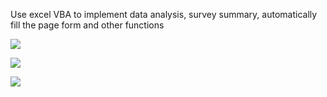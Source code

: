 Use excel VBA to implement data analysis, survey summary, automatically fill the page form and other functions

![](http://wx2.sinaimg.cn/mw690/4bfe2763ly1fcq737uxduj20n80dqn0k.jpg)

![](http://wx1.sinaimg.cn/mw690/4bfe2763ly1fcq737mjvcj20fz0e7776.jpg)

![](http://wx3.sinaimg.cn/mw1024/4bfe2763ly1fcq7376dlnj20hx0bqmyz.jpg)
